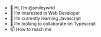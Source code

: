 - 👋 Hi, I’m @smileywrld
- 👀 I’m interested in Web Developer
- 🌱 I’m currently learning Javascript
- 💞️ I’m looking to collaborate on Typescript
- 📫 How to reach me 

<!---
smileywrld/smileywrld is a ✨ special ✨ repository because its `README.md` (this file) appears on your GitHub profile.
You can click the Preview link to take a look at your changes.
--->
